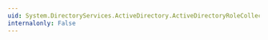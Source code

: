 ```yaml
---
uid: System.DirectoryServices.ActiveDirectory.ActiveDirectoryRoleCollection
internalonly: False
---
```

